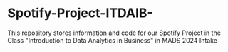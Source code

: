 # Spotify-Project-ITDAIB-
This repository stores information and code for our Spotify Project in the Class "Introduction to Data Analytics in Business" in MADS 2024 Intake
